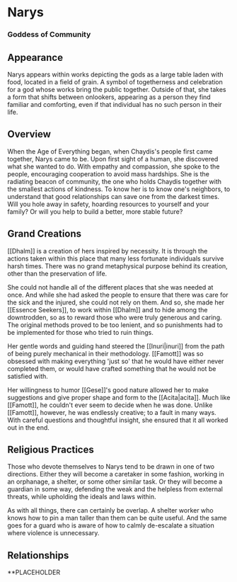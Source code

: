 # Narys
### Goddess of Community

## Appearance

Narys appears within works depicting the gods as a large table laden with food, located in a field of grain.
A symbol of togetherness and celebration for a god whose works bring the public together.
Outside of that, she takes a form that shifts between onlookers, appearing as a person they find familiar and comforting, even if that individual has no such person in their life.

## Overview

When the Age of Everything began, when Chaydis's people first came together, Narys came to be.
Upon first sight of a human, she discovered what she wanted to do.
With empathy and compassion, she spoke to the people, encouraging cooperation to avoid mass hardships.
She is the radiating beacon of community, the one who holds Chaydis together with the smallest actions of kindness.
To know her is to know one's neighbors, to understand that good relationships can save one from the darkest times.
Will you hole away in safety, hoarding resources to yourself and your family?
Or will you help to build a better, more stable future?

## Grand Creations

[[Dhalm]] is a creation of hers inspired by necessity.
It is through the actions taken within this place that many less fortunate individuals survive harsh times.
There was no grand metaphysical purpose behind its creation, other than the preservation of life.

She could not handle all of the different places that she was needed at once.
And while she had asked the people to ensure that there was care for the sick and the injured, she could not rely on them.
And so, she made her [[Essence Seekers]], to work within [[Dhalm]] and to hide among the downtrodden, so as to reward those who were truly generous and caring.
The original methods proved to be too lenient, and so punishments had to be implemented for those who tried to ruin things.

Her gentle words and guiding hand steered the [[Inuri|inuri]] from the path of being purely mechanical in their methodology.
[[Famott]] was so obsessed with making everything 'just so' that he would have either never completed them, or would have crafted something that he would not be satisfied with.

Her willingness to humor [[Gese]]'s good nature allowed her to make suggestions and give proper shape and form to the [[Acita|acita]].
Much like [[Famott]], he couldn't ever seem to decide when he was done.
Unlike [[Famott]], however, he was endlessly creative; to a fault in many ways.
With careful questions and thoughtful insight, she ensured that it all worked out in the end.

## Religious Practices

Those who devote themselves to Narys tend to be drawn in one of two directions.
Either they will become a caretaker in some fashion, working in an orphanage, a shelter, or some other similar task.
Or they will become a guardian in some way, defending the weak and the helpless from external threats, while upholding the ideals and laws within.

As with all things, there can certainly be overlap.
A shelter worker who knows how to pin a man taller than them can be quite useful.
And the same goes for a guard who is aware of how to calmly de-escalate a situation where violence is unnecessary.

## Relationships

**PLACEHOLDER